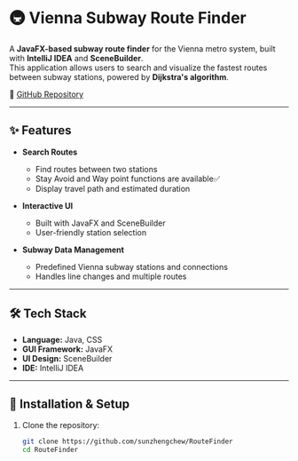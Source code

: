 # 🚇 Vienna Subway Route Finder

A **JavaFX-based subway route finder** for the Vienna metro system, built with **IntelliJ IDEA** and **SceneBuilder**.  
This application allows users to search and visualize the fastest routes between subway stations, powered by **Dijkstra's algorithm**.

🔗 [GitHub Repository](https://github.com/sunzhengchew/RouteFinder)

---

## ✨ Features

- **Search Routes**  
  - Find routes between two stations 
  - Stay Avoid and Way point functions are available✅
  - Display travel path and estimated duration  

- **Interactive UI**  
  - Built with JavaFX and SceneBuilder  
  - User-friendly station selection  

- **Subway Data Management**  
  - Predefined Vienna subway stations and connections  
  - Handles line changes and multiple routes   

---

## 🛠️ Tech Stack

- **Language:** Java, CSS  
- **GUI Framework:** JavaFX  
- **UI Design:** SceneBuilder  
- **IDE:** IntelliJ IDEA  

---

## 🚀 Installation & Setup

1. Clone the repository:
   ```bash
   git clone https://github.com/sunzhengchew/RouteFinder
   cd RouteFinder
